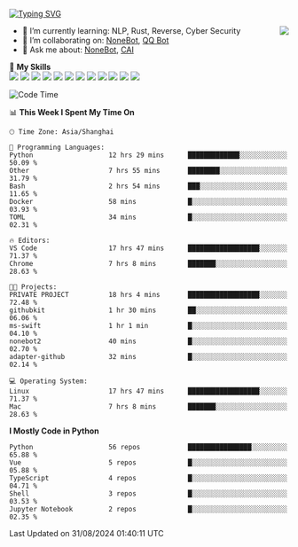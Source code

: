 [![Typing SVG](https://readme-typing-svg.herokuapp.com?size=25&duration=2500&color=8C43EA&vCenter=true&width=200&height=40&lines=Hi+there+%F0%9F%91%8B%F0%9F%8F%BB;I'm+yanyongyu)](https://git.io/typing-svg)

<a href="#">
  <img align="right" src="https://github-readme-stats.vercel.app/api?username=yanyongyu&count_private=true&show_icons=true&bg_color=15,f2f7fd,E0EAFC" />
</a>

- 🌱 I’m currently learning: NLP, Rust, Reverse, Cyber Security
- 👯 I’m collaborating on: [NoneBot](https://github.com/nonebot), [QQ Bot](https://github.com/Mrs4s/go-cqhttp)
- 💬 Ask me about: [NoneBot](https://github.com/nonebot), [CAI](https://github.com/cscs181/CAI)

🌟 **My Skills**  
![](https://img.shields.io/badge/-Python-3e74a2?style=flat-square&logo=Python&logoColor=fff)
![](https://img.shields.io/badge/-TypeScript-3178C6?style=flat-square&logo=TypeScript&logoColor=fff)
![](https://img.shields.io/badge/-Vue-4fc08d?style=flat-square&logo=Vue.js&logoColor=fff)
![](https://img.shields.io/badge/-React-2d98ce?style=flat-square&logo=React&logoColor=fff)
![](https://img.shields.io/badge/-FastAPI-009688?style=flat-square&logo=FastAPI&logoColor=fff)
![](https://img.shields.io/badge/-Linux-000000?style=flat-square&logo=Linux&logoColor=fff)
![](https://img.shields.io/badge/-Docker-2496ED?style=flat-square&logo=Docker&logoColor=fff)
![](https://img.shields.io/badge/-Kubernetes-326CE5?style=flat-square&logo=Kubernetes&logoColor=fff)
![](https://img.shields.io/badge/-GitHub%20Actions-2088FF?style=flat-square&logo=GitHubActions&logoColor=fff)
![](https://img.shields.io/badge/-PostgreSQL-4169E1?style=flat-square&logo=PostgreSQL&logoColor=fff)
![](https://img.shields.io/badge/-Redis-DC382D?style=flat-square&logo=Redis&logoColor=fff)
![](https://img.shields.io/badge/-MongoDB-47A248?style=flat-square&logo=MongoDB&logoColor=fff)

<!--START_SECTION:waka-->
![Code Time](http://img.shields.io/badge/Code%20Time-6%2C592%20hrs%2011%20mins-blue)

📊 **This Week I Spent My Time On** 

```text
🕑︎ Time Zone: Asia/Shanghai

💬 Programming Languages: 
Python                   12 hrs 29 mins      █████████████░░░░░░░░░░░░   50.09 % 
Other                    7 hrs 55 mins       ████████░░░░░░░░░░░░░░░░░   31.79 % 
Bash                     2 hrs 54 mins       ███░░░░░░░░░░░░░░░░░░░░░░   11.65 % 
Docker                   58 mins             █░░░░░░░░░░░░░░░░░░░░░░░░   03.93 % 
TOML                     34 mins             █░░░░░░░░░░░░░░░░░░░░░░░░   02.31 % 

🔥 Editors: 
VS Code                  17 hrs 47 mins      ██████████████████░░░░░░░   71.37 % 
Chrome                   7 hrs 8 mins        ███████░░░░░░░░░░░░░░░░░░   28.63 % 

🐱‍💻 Projects: 
PRIVATE PROJECT          18 hrs 4 mins       ██████████████████░░░░░░░   72.48 % 
githubkit                1 hr 30 mins        ██░░░░░░░░░░░░░░░░░░░░░░░   06.06 % 
ms-swift                 1 hr 1 min          █░░░░░░░░░░░░░░░░░░░░░░░░   04.10 % 
nonebot2                 40 mins             █░░░░░░░░░░░░░░░░░░░░░░░░   02.70 % 
adapter-github           32 mins             █░░░░░░░░░░░░░░░░░░░░░░░░   02.14 % 

💻 Operating System: 
Linux                    17 hrs 47 mins      ██████████████████░░░░░░░   71.37 % 
Mac                      7 hrs 8 mins        ███████░░░░░░░░░░░░░░░░░░   28.63 % 
```

**I Mostly Code in Python** 

```text
Python                   56 repos            ████████████████░░░░░░░░░   65.88 % 
Vue                      5 repos             █░░░░░░░░░░░░░░░░░░░░░░░░   05.88 % 
TypeScript               4 repos             █░░░░░░░░░░░░░░░░░░░░░░░░   04.71 % 
Shell                    3 repos             █░░░░░░░░░░░░░░░░░░░░░░░░   03.53 % 
Jupyter Notebook         2 repos             █░░░░░░░░░░░░░░░░░░░░░░░░   02.35 % 
```




 Last Updated on 31/08/2024 01:40:11 UTC
<!--END_SECTION:waka-->
